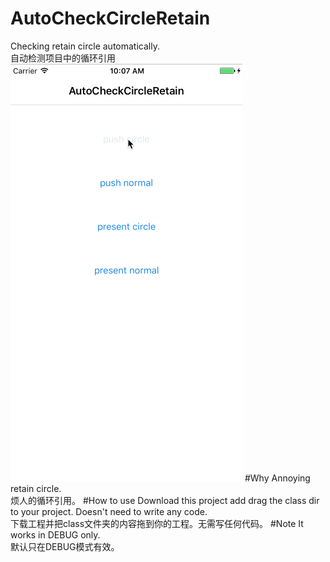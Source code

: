 # AutoCheckCircleRetain
Checking retain circle automatically.<br/>
自动检测项目中的循环引用<br/>
![demo](demo.gif)
#Why
Annoying retain circle.<br/>
烦人的循环引用。
#How to use
Download this project add drag the class dir to your project.
Doesn't need to write any code.<br/>
下载工程并把class文件夹的内容拖到你的工程。无需写任何代码。
#Note
It works in DEBUG only.<br/>
默认只在DEBUG模式有效。



